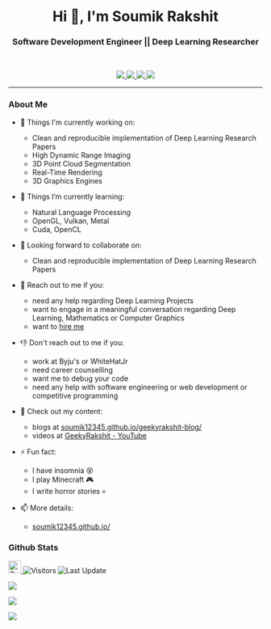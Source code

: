 <h1 align="center">Hi 👋, I'm Soumik Rakshit</h1>
<h3 align="center">Software Development Engineer || Deep Learning Researcher</h3>

<br>

<p align="center">
   
   <a href="https://www.linkedin.com/in/soumikrakshit/">
      <img src="https://img.shields.io/badge/LinkedIn-Soumik--Rakshit-informational?style=for-the-badge&labelColor=black&logo=linkedin&logoColor=0077b5&&color=0077b5"/>
  </a>
   
   <a href="mailto:19soumik.rakshit96@gmail.com">
  <img src="https://img.shields.io/badge/Gmail-19soumik.rakshit96@gmail.com-informational?style=for-the-badge&labelColor=black&logoColor=d14836&logo=gmail&color=d14836"/>
  </a>
  
  <a href="https://github.com/soumik12345">
  <img src="https://img.shields.io/badge/Github-soumik12345-informational?style=for-the-badge&labelColor=black&logo=github&color=7d88e6">
  </a>
  
  <a href="https://twitter.com/soumikRakshit96">
  <img src="https://img.shields.io/badge/Twitter-@soumikRakshit96-informational?style=for-the-badge&labelColor=black&logo=twitter&logoColor=#1DA1F2&color=1da1f2">
  </a>
</p>

---

### About Me

- 🔭 Things I'm currently working on:
   - Clean and reproducible implementation of Deep Learning Research Papers
   - High Dynamic Range Imaging
   - 3D Point Cloud Segmentation
   - Real-Time Rendering
   - 3D Graphics Engines

- 🌱 Things I’m currently learning:
   - Natural Language Processing
   - OpenGL, Vulkan, Metal
   - Cuda, OpenCL

- 👬 Looking forward to collaborate on:
   - Clean and reproducible implementation of Deep Learning Research Papers

- 💬 Reach out to me if you:
   - need any help regarding Deep Learning Projects
   - want to engage in a meaningful conversation regarding Deep Learning, Mathematics or Computer Graphics 
   - want to [hire me](https://soumik12345.github.io/assets/docs/Resume_Soumik_Rakshit.pdf)

- 👎 Don't reach out to me if you:
   - work at Byju's or WhiteHatJr
   - need career counselling
   - want me to debug your code
   - need any help with software engineering or web development or competitive programming

- 📘 Check out my content:
   - blogs at [soumik12345.github.io/geekyrakshit-blog/](https://soumik12345.github.io/geekyrakshit-blog/)
   - videos at [GeekyRakshit - YouTube](https://www.youtube.com/channel/UC968ESa0PKiJl9e3CyIRFZQ)

- ⚡ Fun fact:
   - I have insomnia 😵
   - I play Minecraft 🎮
   - I write horror stories 💀

- 📫 More details:
   - [soumik12345.github.io/](https://soumik12345.github.io/)

### Github Stats

<p>
   <a href="https://img.shields.io/github/followers/soumik12345?label=Follow&style=social">
      <img alt="Coverage" src="https://img.shields.io/github/followers/soumik12345?label=Follow&style=social" height="25">
   </a>
   <img alt="Visitors" src="https://komarev.com/ghpvc/?username=soumik12345&style=flat&labelColor=black&logo=github&label=PROFILE+VIEWS&color=29bf12">
   <img alt="Last Update" src="https://img.shields.io/github/last-commit/soumik12345/soumik12345?logo=markdown&label=LAST+UPDATE&color=29bf12&style=flat">
</p>

![](https://github-readme-stats.vercel.app/api?username=soumik12345&count_private=true&show_icons=true&count_private=true)

![](https://github-readme-stats.vercel.app/api/top-langs/?username=soumik12345&layout=compact&count_private=true)

![](https://github-profile-trophy.vercel.app/?username=soumik12345)
